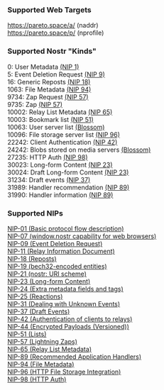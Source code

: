 ### Supported Web Targets
https://pareto.space/a/<bech32> (naddr)\
https://pareto.space/p/<bech32> (nprofile)

### Supported Nostr "Kinds"
0: User Metadata [(NIP 1)](https://nips.nostr.com/1)\
5: Event Deletion Request [(NIP 9)](https://nips.nostr.com/9)\
16: Generic Reposts [(NIP 18)](https://nips.nostr.com/18)\
1063: File Metadata [(NIP 94)](https://nips.nostr.com/94)\
9734: Zap Request [(NIP 57)](https://nips.nostr.com/57)\
9735: Zap [(NIP 57)](https://nips.nostr.com/57)\
10002: Relay List Metadata [(NIP 65)](https://nips.nostr.com/65)\
10003: Bookmark list [(NIP 51)](https://nips.nostr.com/51)\
10063: User server list [(Blossom)](https://github.com/hzrd149/blossom)\
10096: File storage server list [(NIP 96)](https://nips.nostr.com/96)\
22242: Client Authentication [(NIP 42)](https://nips.nostr.com/42)\
24242: Blobs stored on media servers [(Blossom)](https://github.com/hzrd149/blossom)\
27235: HTTP Auth [(NIP 98)](https://nips.nostr.com/98)\
30023: Long-form Content [(NIP 23)](https://nips.nostr.com/23)\
30024: Draft Long-form Content [(NIP 23)](https://nips.nostr.com/23)\
31234: Draft events [(NIP 37)](https://nips.nostr.com/37)\
31989: Handler recommendation [(NIP 89)](https://nips.nostr.com/89)\
31990: Handler information [(NIP 89)](https://nips.nostr.com/89)

### Supported NIPs
[NIP-01 (Basic protocol flow description)](https://nips.nostr.com/1)\
[NIP-07 (window.nostr capability for web browsers)](https://nips.nostr.com/7)\
[NIP-09 (Event Deletion Request)](https://nips.nostr.com/9)\
[NIP-11 (Relay Information Document)](https://nips.nostr.com/11)\
[NIP-18 (Reposts)](https://nips.nostr.com/18)\
[NIP-19 (bech32-encoded entities)](https://nips.nostr.com/19)\
[NIP-21 (nostr: URI scheme)](https://nips.nostr.com/21)\
[NIP-23 (Long-form Content)](https://nips.nostr.com/23)\
[NIP-24 (Extra metadata fields and tags)](https://nips.nostr.com/24)\
[NIP-25 (Reactions)](https://nips.nostr.com/25)\
[NIP-31 (Dealing with Unknown Events)](https://nips.nostr.com/31)\
[NIP-37 (Draft Events)](https://nips.nostr.com/37)\
[NIP-42 (Authentication of clients to relays)](https://nips.nostr.com/42)\
[NIP-44 (Encrypted Payloads (Versioned))](https://nips.nostr.com/44)\
[NIP-51 (Lists)](https://nips.nostr.com/51)\
[NIP-57 (Lightning Zaps)](https://nips.nostr.com/57)\
[NIP-65 (Relay List Metadata)](https://nips.nostr.com/65)\
[NIP-89 (Recommended Application Handlers)](https://nips.nostr.com/89)\
[NIP-94 (File Metadata)](https://nips.nostr.com/94)\
[NIP-96 (HTTP File Storage Integration)](https://nips.nostr.com/96)\
[NIP-98 (HTTP Auth)](https://nips.nostr.com/98)